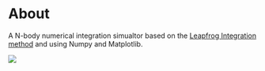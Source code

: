 # About
A N-body numerical integration simualtor based on the [Leapfrog Integration method](https://en.wikipedia.org/wiki/Leapfrog_integration) and using Numpy and Matplotlib.

![](https://github.com/aryabhatta-dey/N-body-leapfrog/blob/master/N-body.gif)
